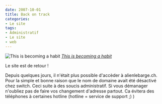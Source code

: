 ```yaml
---
date: 2007-10-01
title: Back on track
categories:
- Le site
tags:
- Administratif
- Le site
- web
---
```

 <img src="https://farm1.static.flickr.com/116/302579586_5833ae38fb.jpg" alt="This is becoming a habit" />
<em><a href="https://www.flickr.com/photos/stevacek/302579586/" title="photo sharing">This is becoming a habit</a></em>

<em><a href="https://www.flickr.com/photos/stevacek/302579586/" title="photo sharing"></a></em>Le site est de retour !

Depuis quelques jours, il n'était plus possible d'accèder à alienlebarge.ch. Pour la simple et bonne raison que le nom de domaine avait été désactivé chez switch. Ceci suite à des soucis administratif.
Si vous démanager n'oubliez pas de faire vos changement d'adresse partout. Ca évitera des téléphones à certaines hotline (hotline = service de support ;) )

